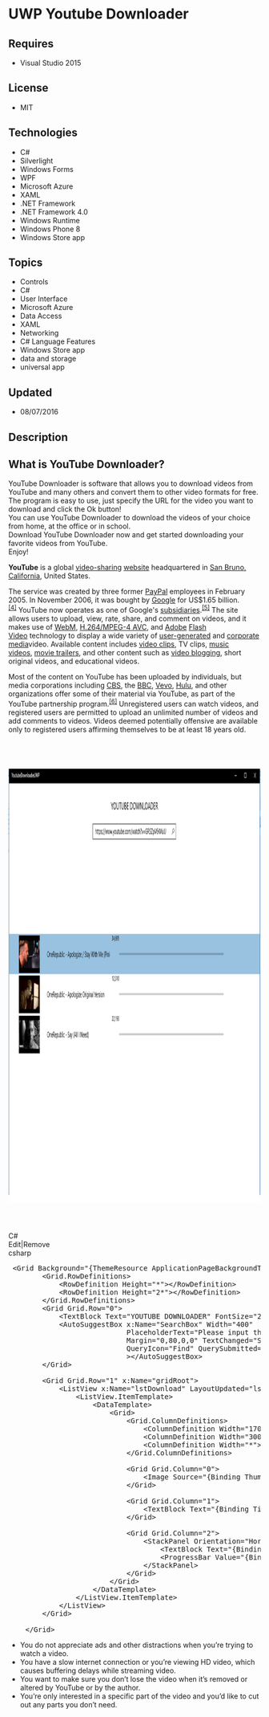 # UWP Youtube Downloader
## Requires
- Visual Studio 2015
## License
- MIT
## Technologies
- C#
- Silverlight
- Windows Forms
- WPF
- Microsoft Azure
- XAML
- .NET Framework
- .NET Framework 4.0
- Windows Runtime
- Windows Phone 8
- Windows Store app
## Topics
- Controls
- C#
- User Interface
- Microsoft Azure
- Data Access
- XAML
- Networking
- C# Language Features
- Windows Store app
- data and storage
- universal app
## Updated
- 08/07/2016
## Description

<h2>What is YouTube Downloader?</h2>
<p>YouTube Downloader is software that allows you to download videos from YouTube and many others and convert them to other video formats for free.<br>
The program is easy to use, just specify the URL for the video you want to download and click the Ok button!<br>
You can use YouTube Downloader to download the videos of your choice from home, at the office or in school.<br>
Download YouTube Downloader now and get started downloading your favorite videos from YouTube.<br>
Enjoy!</p>
<p><strong>YouTube</strong>&nbsp;is a global&nbsp;<a title="Video hosting service" href="https://en.wikipedia.org/wiki/Video_hosting_service">video-sharing</a>&nbsp;<a title="Website" href="https://en.wikipedia.org/wiki/Website">website</a>&nbsp;headquartered
 in&nbsp;<a title="San Bruno, California" href="https://en.wikipedia.org/wiki/San_Bruno,_California">San Bruno, California</a>, United States.</p>
<p>The service was created by three former&nbsp;<a title="PayPal" href="https://en.wikipedia.org/wiki/PayPal">PayPal</a>&nbsp;employees in February 2005. In November 2006, it was bought by&nbsp;<a title="Google" href="https://en.wikipedia.org/wiki/Google">Google</a>&nbsp;for
 US$1.65 billion.<sup id="cite_ref-4" class="reference"><a href="https://en.wikipedia.org/wiki/YouTube#cite_note-4">[4]</a></sup>&nbsp;YouTube now operates as one of Google's&nbsp;<a title="Subsidiary" href="https://en.wikipedia.org/wiki/Subsidiary">subsidiaries</a>.<sup id="cite_ref-5" class="reference"><a href="https://en.wikipedia.org/wiki/YouTube#cite_note-5">[5]</a></sup>&nbsp;The
 site allows users to upload, view, rate, share, and comment on videos, and it makes use of&nbsp;<a title="WebM" href="https://en.wikipedia.org/wiki/WebM">WebM</a>,&nbsp;<a title="H.264/MPEG-4 AVC" href="https://en.wikipedia.org/wiki/H.264/MPEG-4_AVC">H.264/MPEG-4
 AVC</a>, and&nbsp;<a title="Adobe Systems" href="https://en.wikipedia.org/wiki/Adobe_Systems">Adobe</a>&nbsp;<a title="Flash Video" href="https://en.wikipedia.org/wiki/Flash_Video">Flash Video</a>&nbsp;technology to display a wide variety of&nbsp;<a title="User-generated content" href="https://en.wikipedia.org/wiki/User-generated_content">user-generated</a>&nbsp;and&nbsp;<a title="Corporate media" href="https://en.wikipedia.org/wiki/Corporate_media">corporate
 media</a>video. Available content includes&nbsp;<a title="Video clip" href="https://en.wikipedia.org/wiki/Video_clip">video clips</a>, TV clips,&nbsp;<a title="Music video" href="https://en.wikipedia.org/wiki/Music_video">music videos</a>,&nbsp;<a title="Trailer (promotion)" href="https://en.wikipedia.org/wiki/Trailer_(promotion)">movie
 trailers</a>, and other content such as&nbsp;<a title="Video blog" href="https://en.wikipedia.org/wiki/Video_blog">video blogging</a>, short original videos, and educational videos.</p>
<p>Most of the content on YouTube has been uploaded by individuals, but media corporations including&nbsp;<a title="CBS" href="https://en.wikipedia.org/wiki/CBS">CBS</a>, the&nbsp;<a title="BBC" href="https://en.wikipedia.org/wiki/BBC">BBC</a>,&nbsp;<a title="Vevo" href="https://en.wikipedia.org/wiki/Vevo">Vevo</a>,&nbsp;<a title="Hulu" href="https://en.wikipedia.org/wiki/Hulu">Hulu</a>,
 and other organizations offer some of their material via YouTube, as part of the YouTube partnership program.<sup id="cite_ref-6" class="reference"><a href="https://en.wikipedia.org/wiki/YouTube#cite_note-6">[6]</a></sup>&nbsp;Unregistered users can watch
 videos, and registered users are permitted to upload an unlimited number of videos and add comments to videos. Videos deemed potentially offensive are available only to registered users affirming themselves to be at least 18 years old.</p>
<p>&nbsp;</p>
<h1><img id="157851" src="157851-untitled.png" alt="" width="1207" height="865"></h1>
<p>&nbsp;</p>
<div class="scriptcode">
<div class="pluginEditHolder" pluginCommand="mceScriptCode">
<div class="title"><span>C#</span></div>
<div class="pluginLinkHolder"><span class="pluginEditHolderLink">Edit</span>|<span class="pluginRemoveHolderLink">Remove</span></div>
<span class="hidden">csharp</span>

<div class="preview">
<pre class="csharp">&nbsp;&lt;Grid&nbsp;Background=<span class="cs__string">&quot;{ThemeResource&nbsp;ApplicationPageBackgroundThemeBrush}&quot;</span>&gt;&nbsp;
&nbsp;&nbsp;&nbsp;&nbsp;&nbsp;&nbsp;&nbsp;&nbsp;&lt;Grid.RowDefinitions&gt;&nbsp;
&nbsp;&nbsp;&nbsp;&nbsp;&nbsp;&nbsp;&nbsp;&nbsp;&nbsp;&nbsp;&nbsp;&nbsp;&lt;RowDefinition&nbsp;Height=<span class="cs__string">&quot;*&quot;</span>&gt;&lt;/RowDefinition&gt;&nbsp;
&nbsp;&nbsp;&nbsp;&nbsp;&nbsp;&nbsp;&nbsp;&nbsp;&nbsp;&nbsp;&nbsp;&nbsp;&lt;RowDefinition&nbsp;Height=<span class="cs__string">&quot;2*&quot;</span>&gt;&lt;/RowDefinition&gt;&nbsp;
&nbsp;&nbsp;&nbsp;&nbsp;&nbsp;&nbsp;&nbsp;&nbsp;&lt;/Grid.RowDefinitions&gt;&nbsp;
&nbsp;&nbsp;&nbsp;&nbsp;&nbsp;&nbsp;&nbsp;&nbsp;&lt;Grid&nbsp;Grid.Row=<span class="cs__string">&quot;0&quot;</span>&gt;&nbsp;
&nbsp;&nbsp;&nbsp;&nbsp;&nbsp;&nbsp;&nbsp;&nbsp;&nbsp;&nbsp;&nbsp;&nbsp;&lt;TextBlock&nbsp;Text=<span class="cs__string">&quot;YOUTUBE&nbsp;DOWNLOADER&quot;</span>&nbsp;FontSize=<span class="cs__string">&quot;20&quot;</span>&nbsp;HorizontalAlignment=<span class="cs__string">&quot;Center&quot;</span>&nbsp;Margin=<span class="cs__string">&quot;0,30,0,0&quot;</span>&gt;&lt;/TextBlock&gt;&nbsp;
&nbsp;&nbsp;&nbsp;&nbsp;&nbsp;&nbsp;&nbsp;&nbsp;&nbsp;&nbsp;&nbsp;&nbsp;&lt;AutoSuggestBox&nbsp;x:Name=<span class="cs__string">&quot;SearchBox&quot;</span>&nbsp;Width=<span class="cs__string">&quot;400&quot;</span>&nbsp;
&nbsp;&nbsp;&nbsp;&nbsp;&nbsp;&nbsp;&nbsp;&nbsp;&nbsp;&nbsp;&nbsp;&nbsp;&nbsp;&nbsp;&nbsp;&nbsp;&nbsp;&nbsp;&nbsp;&nbsp;&nbsp;&nbsp;&nbsp;&nbsp;&nbsp;&nbsp;&nbsp;&nbsp;PlaceholderText=<span class="cs__string">&quot;Please&nbsp;input&nbsp;the&nbsp;link&nbsp;of&nbsp;youtube&nbsp;video&nbsp;here&quot;</span>&nbsp;
&nbsp;&nbsp;&nbsp;&nbsp;&nbsp;&nbsp;&nbsp;&nbsp;&nbsp;&nbsp;&nbsp;&nbsp;&nbsp;&nbsp;&nbsp;&nbsp;&nbsp;&nbsp;&nbsp;&nbsp;&nbsp;&nbsp;&nbsp;&nbsp;&nbsp;&nbsp;&nbsp;&nbsp;Margin=<span class="cs__string">&quot;0,80,0,0&quot;</span>&nbsp;TextChanged=<span class="cs__string">&quot;SearchBox_TextChanged&quot;</span>&nbsp;
&nbsp;&nbsp;&nbsp;&nbsp;&nbsp;&nbsp;&nbsp;&nbsp;&nbsp;&nbsp;&nbsp;&nbsp;&nbsp;&nbsp;&nbsp;&nbsp;&nbsp;&nbsp;&nbsp;&nbsp;&nbsp;&nbsp;&nbsp;&nbsp;&nbsp;&nbsp;&nbsp;&nbsp;QueryIcon=<span class="cs__string">&quot;Find&quot;</span>&nbsp;QuerySubmitted=<span class="cs__string">&quot;SearchBox_QuerySubmitted&quot;</span>&nbsp;
&nbsp;&nbsp;&nbsp;&nbsp;&nbsp;&nbsp;&nbsp;&nbsp;&nbsp;&nbsp;&nbsp;&nbsp;&nbsp;&nbsp;&nbsp;&nbsp;&nbsp;&nbsp;&nbsp;&nbsp;&nbsp;&nbsp;&nbsp;&nbsp;&nbsp;&nbsp;&nbsp;&nbsp;&gt;&lt;/AutoSuggestBox&gt;&nbsp;
&nbsp;&nbsp;&nbsp;&nbsp;&nbsp;&nbsp;&nbsp;&nbsp;&lt;/Grid&gt;&nbsp;
&nbsp;
&nbsp;&nbsp;&nbsp;&nbsp;&nbsp;&nbsp;&nbsp;&nbsp;&lt;Grid&nbsp;Grid.Row=<span class="cs__string">&quot;1&quot;</span>&nbsp;x:Name=<span class="cs__string">&quot;gridRoot&quot;</span>&gt;&nbsp;
&nbsp;&nbsp;&nbsp;&nbsp;&nbsp;&nbsp;&nbsp;&nbsp;&nbsp;&nbsp;&nbsp;&nbsp;&lt;ListView&nbsp;x:Name=<span class="cs__string">&quot;lstDownload&quot;</span>&nbsp;LayoutUpdated=<span class="cs__string">&quot;lstDownload_LayoutUpdated&quot;</span>&gt;&nbsp;
&nbsp;&nbsp;&nbsp;&nbsp;&nbsp;&nbsp;&nbsp;&nbsp;&nbsp;&nbsp;&nbsp;&nbsp;&nbsp;&nbsp;&nbsp;&nbsp;&lt;ListView.ItemTemplate&gt;&nbsp;
&nbsp;&nbsp;&nbsp;&nbsp;&nbsp;&nbsp;&nbsp;&nbsp;&nbsp;&nbsp;&nbsp;&nbsp;&nbsp;&nbsp;&nbsp;&nbsp;&nbsp;&nbsp;&nbsp;&nbsp;&lt;DataTemplate&gt;&nbsp;
&nbsp;&nbsp;&nbsp;&nbsp;&nbsp;&nbsp;&nbsp;&nbsp;&nbsp;&nbsp;&nbsp;&nbsp;&nbsp;&nbsp;&nbsp;&nbsp;&nbsp;&nbsp;&nbsp;&nbsp;&nbsp;&nbsp;&nbsp;&nbsp;&lt;Grid&gt;&nbsp;
&nbsp;&nbsp;&nbsp;&nbsp;&nbsp;&nbsp;&nbsp;&nbsp;&nbsp;&nbsp;&nbsp;&nbsp;&nbsp;&nbsp;&nbsp;&nbsp;&nbsp;&nbsp;&nbsp;&nbsp;&nbsp;&nbsp;&nbsp;&nbsp;&nbsp;&nbsp;&nbsp;&nbsp;&lt;Grid.ColumnDefinitions&gt;&nbsp;
&nbsp;&nbsp;&nbsp;&nbsp;&nbsp;&nbsp;&nbsp;&nbsp;&nbsp;&nbsp;&nbsp;&nbsp;&nbsp;&nbsp;&nbsp;&nbsp;&nbsp;&nbsp;&nbsp;&nbsp;&nbsp;&nbsp;&nbsp;&nbsp;&nbsp;&nbsp;&nbsp;&nbsp;&nbsp;&nbsp;&nbsp;&nbsp;&lt;ColumnDefinition&nbsp;Width=<span class="cs__string">&quot;170&quot;</span>&gt;&lt;/ColumnDefinition&gt;&nbsp;
&nbsp;&nbsp;&nbsp;&nbsp;&nbsp;&nbsp;&nbsp;&nbsp;&nbsp;&nbsp;&nbsp;&nbsp;&nbsp;&nbsp;&nbsp;&nbsp;&nbsp;&nbsp;&nbsp;&nbsp;&nbsp;&nbsp;&nbsp;&nbsp;&nbsp;&nbsp;&nbsp;&nbsp;&nbsp;&nbsp;&nbsp;&nbsp;&lt;ColumnDefinition&nbsp;Width=<span class="cs__string">&quot;300&quot;</span>&gt;&lt;/ColumnDefinition&gt;&nbsp;
&nbsp;&nbsp;&nbsp;&nbsp;&nbsp;&nbsp;&nbsp;&nbsp;&nbsp;&nbsp;&nbsp;&nbsp;&nbsp;&nbsp;&nbsp;&nbsp;&nbsp;&nbsp;&nbsp;&nbsp;&nbsp;&nbsp;&nbsp;&nbsp;&nbsp;&nbsp;&nbsp;&nbsp;&nbsp;&nbsp;&nbsp;&nbsp;&lt;ColumnDefinition&nbsp;Width=<span class="cs__string">&quot;*&quot;</span>&gt;&lt;/ColumnDefinition&gt;&nbsp;
&nbsp;&nbsp;&nbsp;&nbsp;&nbsp;&nbsp;&nbsp;&nbsp;&nbsp;&nbsp;&nbsp;&nbsp;&nbsp;&nbsp;&nbsp;&nbsp;&nbsp;&nbsp;&nbsp;&nbsp;&nbsp;&nbsp;&nbsp;&nbsp;&nbsp;&nbsp;&nbsp;&nbsp;&lt;/Grid.ColumnDefinitions&gt;&nbsp;
&nbsp;
&nbsp;&nbsp;&nbsp;&nbsp;&nbsp;&nbsp;&nbsp;&nbsp;&nbsp;&nbsp;&nbsp;&nbsp;&nbsp;&nbsp;&nbsp;&nbsp;&nbsp;&nbsp;&nbsp;&nbsp;&nbsp;&nbsp;&nbsp;&nbsp;&nbsp;&nbsp;&nbsp;&nbsp;&lt;Grid&nbsp;Grid.Column=<span class="cs__string">&quot;0&quot;</span>&gt;&nbsp;
&nbsp;&nbsp;&nbsp;&nbsp;&nbsp;&nbsp;&nbsp;&nbsp;&nbsp;&nbsp;&nbsp;&nbsp;&nbsp;&nbsp;&nbsp;&nbsp;&nbsp;&nbsp;&nbsp;&nbsp;&nbsp;&nbsp;&nbsp;&nbsp;&nbsp;&nbsp;&nbsp;&nbsp;&nbsp;&nbsp;&nbsp;&nbsp;&lt;Image&nbsp;Source=<span class="cs__string">&quot;{Binding&nbsp;Thumbail}&quot;</span>&nbsp;Width=<span class="cs__string">&quot;100&quot;</span>&nbsp;Height=<span class="cs__string">&quot;80&quot;</span>&gt;&lt;/Image&gt;&nbsp;
&nbsp;&nbsp;&nbsp;&nbsp;&nbsp;&nbsp;&nbsp;&nbsp;&nbsp;&nbsp;&nbsp;&nbsp;&nbsp;&nbsp;&nbsp;&nbsp;&nbsp;&nbsp;&nbsp;&nbsp;&nbsp;&nbsp;&nbsp;&nbsp;&nbsp;&nbsp;&nbsp;&nbsp;&lt;/Grid&gt;&nbsp;
&nbsp;
&nbsp;&nbsp;&nbsp;&nbsp;&nbsp;&nbsp;&nbsp;&nbsp;&nbsp;&nbsp;&nbsp;&nbsp;&nbsp;&nbsp;&nbsp;&nbsp;&nbsp;&nbsp;&nbsp;&nbsp;&nbsp;&nbsp;&nbsp;&nbsp;&nbsp;&nbsp;&nbsp;&nbsp;&lt;Grid&nbsp;Grid.Column=<span class="cs__string">&quot;1&quot;</span>&gt;&nbsp;
&nbsp;&nbsp;&nbsp;&nbsp;&nbsp;&nbsp;&nbsp;&nbsp;&nbsp;&nbsp;&nbsp;&nbsp;&nbsp;&nbsp;&nbsp;&nbsp;&nbsp;&nbsp;&nbsp;&nbsp;&nbsp;&nbsp;&nbsp;&nbsp;&nbsp;&nbsp;&nbsp;&nbsp;&nbsp;&nbsp;&nbsp;&nbsp;&lt;TextBlock&nbsp;Text=<span class="cs__string">&quot;{Binding&nbsp;Title}&quot;</span>&nbsp;VerticalAlignment=<span class="cs__string">&quot;Center&quot;</span>&gt;&lt;/TextBlock&gt;&nbsp;
&nbsp;&nbsp;&nbsp;&nbsp;&nbsp;&nbsp;&nbsp;&nbsp;&nbsp;&nbsp;&nbsp;&nbsp;&nbsp;&nbsp;&nbsp;&nbsp;&nbsp;&nbsp;&nbsp;&nbsp;&nbsp;&nbsp;&nbsp;&nbsp;&nbsp;&nbsp;&nbsp;&nbsp;&lt;/Grid&gt;&nbsp;
&nbsp;
&nbsp;&nbsp;&nbsp;&nbsp;&nbsp;&nbsp;&nbsp;&nbsp;&nbsp;&nbsp;&nbsp;&nbsp;&nbsp;&nbsp;&nbsp;&nbsp;&nbsp;&nbsp;&nbsp;&nbsp;&nbsp;&nbsp;&nbsp;&nbsp;&nbsp;&nbsp;&nbsp;&nbsp;&lt;Grid&nbsp;Grid.Column=<span class="cs__string">&quot;2&quot;</span>&gt;&nbsp;
&nbsp;&nbsp;&nbsp;&nbsp;&nbsp;&nbsp;&nbsp;&nbsp;&nbsp;&nbsp;&nbsp;&nbsp;&nbsp;&nbsp;&nbsp;&nbsp;&nbsp;&nbsp;&nbsp;&nbsp;&nbsp;&nbsp;&nbsp;&nbsp;&nbsp;&nbsp;&nbsp;&nbsp;&nbsp;&nbsp;&nbsp;&nbsp;&lt;StackPanel&nbsp;Orientation=<span class="cs__string">&quot;Horizontal&quot;</span>&gt;&nbsp;
&nbsp;&nbsp;&nbsp;&nbsp;&nbsp;&nbsp;&nbsp;&nbsp;&nbsp;&nbsp;&nbsp;&nbsp;&nbsp;&nbsp;&nbsp;&nbsp;&nbsp;&nbsp;&nbsp;&nbsp;&nbsp;&nbsp;&nbsp;&nbsp;&nbsp;&nbsp;&nbsp;&nbsp;&nbsp;&nbsp;&nbsp;&nbsp;&nbsp;&nbsp;&nbsp;&nbsp;&lt;TextBlock&nbsp;Text=<span class="cs__string">&quot;{Binding&nbsp;Downloaded}&quot;</span>&nbsp;FontSize=<span class="cs__string">&quot;12&quot;</span>&nbsp;Margin=<span class="cs__string">&quot;10,0,0,0&quot;</span>&gt;&lt;/TextBlock&gt;&nbsp;
&nbsp;&nbsp;&nbsp;&nbsp;&nbsp;&nbsp;&nbsp;&nbsp;&nbsp;&nbsp;&nbsp;&nbsp;&nbsp;&nbsp;&nbsp;&nbsp;&nbsp;&nbsp;&nbsp;&nbsp;&nbsp;&nbsp;&nbsp;&nbsp;&nbsp;&nbsp;&nbsp;&nbsp;&nbsp;&nbsp;&nbsp;&nbsp;&nbsp;&nbsp;&nbsp;&nbsp;&lt;ProgressBar&nbsp;Value=<span class="cs__string">&quot;{Binding&nbsp;Percentage}&quot;</span>&nbsp;Width=<span class="cs__string">&quot;500&quot;</span>&gt;&lt;/ProgressBar&gt;&nbsp;
&nbsp;&nbsp;&nbsp;&nbsp;&nbsp;&nbsp;&nbsp;&nbsp;&nbsp;&nbsp;&nbsp;&nbsp;&nbsp;&nbsp;&nbsp;&nbsp;&nbsp;&nbsp;&nbsp;&nbsp;&nbsp;&nbsp;&nbsp;&nbsp;&nbsp;&nbsp;&nbsp;&nbsp;&nbsp;&nbsp;&nbsp;&nbsp;&lt;/StackPanel&gt;&nbsp;
&nbsp;&nbsp;&nbsp;&nbsp;&nbsp;&nbsp;&nbsp;&nbsp;&nbsp;&nbsp;&nbsp;&nbsp;&nbsp;&nbsp;&nbsp;&nbsp;&nbsp;&nbsp;&nbsp;&nbsp;&nbsp;&nbsp;&nbsp;&nbsp;&nbsp;&nbsp;&nbsp;&nbsp;&lt;/Grid&gt;&nbsp;
&nbsp;&nbsp;&nbsp;&nbsp;&nbsp;&nbsp;&nbsp;&nbsp;&nbsp;&nbsp;&nbsp;&nbsp;&nbsp;&nbsp;&nbsp;&nbsp;&nbsp;&nbsp;&nbsp;&nbsp;&nbsp;&nbsp;&nbsp;&nbsp;&lt;/Grid&gt;&nbsp;
&nbsp;&nbsp;&nbsp;&nbsp;&nbsp;&nbsp;&nbsp;&nbsp;&nbsp;&nbsp;&nbsp;&nbsp;&nbsp;&nbsp;&nbsp;&nbsp;&nbsp;&nbsp;&nbsp;&nbsp;&lt;/DataTemplate&gt;&nbsp;
&nbsp;&nbsp;&nbsp;&nbsp;&nbsp;&nbsp;&nbsp;&nbsp;&nbsp;&nbsp;&nbsp;&nbsp;&nbsp;&nbsp;&nbsp;&nbsp;&lt;/ListView.ItemTemplate&gt;&nbsp;
&nbsp;&nbsp;&nbsp;&nbsp;&nbsp;&nbsp;&nbsp;&nbsp;&nbsp;&nbsp;&nbsp;&nbsp;&lt;/ListView&gt;&nbsp;
&nbsp;&nbsp;&nbsp;&nbsp;&nbsp;&nbsp;&nbsp;&nbsp;&lt;/Grid&gt;&nbsp;
&nbsp;&nbsp;&nbsp;&nbsp;&nbsp;&nbsp;&nbsp;&nbsp;&nbsp;
&nbsp;&nbsp;&nbsp;&nbsp;&lt;/Grid&gt;</pre>
</div>
</div>
</div>
<ul class="redTick">
<li>You do not appreciate ads and other distractions when you&rsquo;re trying to watch a video.
</li><li>You have a slow internet connection or you&rsquo;re viewing HD video, which causes buffering delays while streaming video.
</li><li>You want to make sure you don&rsquo;t lose the video when it&rsquo;s removed or altered by YouTube or by the author.
</li><li>You&rsquo;re only interested in a specific part of the video and you&rsquo;d like to cut out any parts you don&rsquo;t need.
</li></ul>
